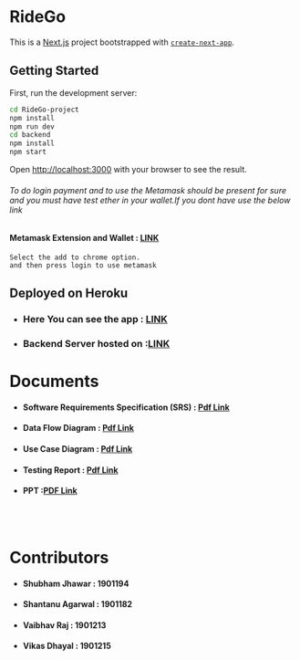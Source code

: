 # RideGo
This is a [Next.js](https://nextjs.org/) project bootstrapped with [`create-next-app`](https://github.com/vercel/next.js/tree/canary/packages/create-next-app).

## Getting Started

First, run the development server:

```bash
cd RideGo-project
npm install
npm run dev
cd backend
npm install
npm start
```

Open [http://localhost:3000](http://localhost:3000) with your browser to see the result.

###### To do login  payment and to use the Metamask should be present for sure and you must have test ether in your wallet.If you dont have use the below link
#### Metamask Extension and Wallet : [LINK](https://chrome.google.com/webstore/detail/metamask/nkbihfbeogaeaoehlefnkodbefgpgknn?hl=en)
```
Select the add to chrome option.
and then press login to use metamask

```




## Deployed on Heroku

- ### Here You can see the app : [LINK](https://ride-go-frontend.herokuapp.com/)

- ### Backend Server hosted on :[LINK](https://ride-go-backend.herokuapp.com/)



# Documents
- #### Software Requirements Specification (SRS) : [Pdf Link](https://docs.google.com/document/d/13ctW_9F0-l-7_JH4q7pc3jDr45CWG9Zh/edit?usp=sharing&ouid=103063758416728946014&rtpof=true&sd=true)
- #### Data Flow Diagram : [Pdf Link](https://drive.google.com/file/d/16p1A_pf6t-7IDvSdCKDH7zTyBGyeAKFW/view?usp=sharing)
- #### Use Case Diagram : [Pdf Link](https://drive.google.com/file/d/1nQykvBAYENfiMXO4LlcA2L2lZPTL2bD9/view?usp=sharing)
- #### Testing Report : [Pdf Link](https://docs.google.com/document/d/1MVmp5RrzZvlWQNLSuw9Qa7d7ug6m_hCfQekmbkFuTdk/edit?usp=sharing)
- #### PPT :[PDF Link](https://docs.google.com/document/d/1owDteT3XcIEtn6bqElXAo6-nYHHd3mrH/edit?usp=sharing&ouid=103063758416728946014&rtpof=true&sd=true)


<br>
<br>


# Contributors
- #### Shubham Jhawar : 1901194
- #### Shantanu Agarwal : 1901182
- #### Vaibhav Raj : 1901213
- #### Vikas Dhayal : 1901215
